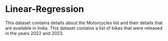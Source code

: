 # Linear-Regression
This dataset contains details about the Motorcycles list and their details that are available in India. 
This dataset contains a list of bikes that were released in the years 2022 and 2023.

